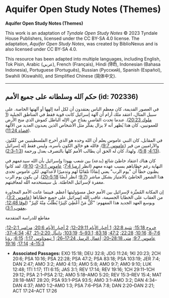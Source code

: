 # Aquifer Open Study Notes (Themes)

**Aquifer Open Study Notes (Themes)**

This work is an adaptation of *Tyndale Open Study Notes* © 2023 Tyndale House Publishers, licensed under the CC BY\-SA 4\.0 license. The adaptation, *Aquifer Open Study Notes*, was created by BiblioNexus and is also licensed under CC BY\-SA 4\.0\.

This resource has been adapted into multiple languages, including English, Tok Pisin, Arabic (عربي), French (Français), Hindi (हिंदी), Indonesian (Bahasa Indonesia), Portuguese (Português), Russian (Русский), Spanish (Español), Swahili (Kiswahili), and Simplified Chinese (简体中文).



--------------------------------

## حكم ٱلله وسلطانه على جميع الأمم (id: 702336)

في العصور القديمة، كان معظم الناس يعتقدون أن لكل أمة إلهها أو آلهتها الخاصة. على سبيل المثال، اعتقد ملك أرام أن آلهة إسرائيل كانت قوية فقط في المناطق الجبلية ([1 ملوك 20:23](https://ref.ly/1Kgs20:23)). عندما تحدث القاضي يفتاح عن الإله الباطل كموش الذي منح الأرض للعمونيين، كان هذا يُظهر أنه لا يزال يفكّر مثل الأشخاص الذين يعبدون العديد من الآلهة ([قضاة 11:24](https://ref.ly/Judg11:24)).

في المقابل، كان النبي عاموس يعلم أن الله وحده هو الذي أخرج الفلسطينيين من كَفْتُورَ، والآراميين من قير ([عاموس 9:7](https://ref.ly/Amos9:7)). فالله هو خالق الكون بأسره، وليس فقط إله إسرائيل ([4:13](https://ref.ly/Amos4:13); [5:8](https://ref.ly/Amos5:8)). ولهذا، كان له الحق أن يطالب الأمم كلها بالتصرف بعدل ورحمة ([1:3–2:3](https://ref.ly/Amos1:3-Amos1:2)).

كان هناك اعتقاد خاطئ شائع (بدعة) بين شعب يهوذا وإسرائيل بأن الله سيدعمهم في النهاية رغم خطاياهم بسبب عهده معهم (انظر [إرميا 7:4](https://ref.ly/Jer7:4)؛ [عاموس 3:1–2](https://ref.ly/Amos3:1-Amos3:2)؛ [9:10](https://ref.ly/Amos9:10)). لقد كانوا يظنون خطأً أن "يوم الرب" يعني إنقاذًا تلقائيًا لهم وتدميرًا لأعدائهم. لكن عاموس تحدى هذا الشعور الخاطئ بالامتياز بشكل مباشر ([9:7](https://ref.ly/Amos9:7)؛ انظر أيضًا [5:18–20](https://ref.ly/Amos5:18-Amos5:20)). لن يكون يوم الرب مغفرة لإسرائيل الخاطئة. بل سيستخدمه الله لمعاقبتهم.

إن المكانة المُميِّزة لإسرائيل بين الأمم جعل مسؤوليتها أعظم. فبينما عانت الأمم المجاورة من العقاب على الخطايا الجسيمة، عاقب الله إسرائيل على جميع خطاياها ([عاموس 3:2](https://ref.ly/Amos3:2)). ويوسع العهد الجديد هذا المفهوم: "كُلُّ مَنْ أُعْطِيَ كَثِيرًا يُطْلَبُ مِنْهُ كَثِيرٌ" ([لوقا 12:48](https://ref.ly/Luke12:48); [يعقوب 3:1](https://ref.ly/Jas3:1)).

مقاطع للدراسة المتقدمة

[خروج 15:18](https://ref.ly/Exod15:18); [تثنية 32:8](https://ref.ly/Deut32:8); [1 أخبار الأيام 29:11–12](https://ref.ly/1Chr29:11-1Chr29:12); [2 أخبار الأيام 20:6](https://ref.ly/2Chr20:6); [مزامير 2:1–12](https://ref.ly/Ps2:1-Ps2:12); [7:6–8](https://ref.ly/Ps7:6-Ps7:8); [10:16](https://ref.ly/Ps10:16); [22:28](https://ref.ly/Ps22:28); [47:2](https://ref.ly/Ps47:2); [83:18](https://ref.ly/Ps83:18); [93:1–5](https://ref.ly/Ps93:1-Ps93:5); [103:19](https://ref.ly/Ps103:19); [دانيآل 2:20–21](https://ref.ly/Dan2:20-Dan2:21), [47](https://ref.ly/Dan2:47); [4:34–37](https://ref.ly/Dan4:34-Dan4:37); [عاموس 9:7](https://ref.ly/Amos9:7); [متى 28:18–20](https://ref.ly/Matt28:18-Matt28:20); [أعمال الرسل 17:24–26](https://ref.ly/Acts17:24-Acts17:26); [1 تيموثاوس 1:17](https://ref.ly/1Tim1:17); [6:15](https://ref.ly/1Tim6:15); [رؤيا 15:3–4](https://ref.ly/Rev15:3-Rev15:4); [17:14](https://ref.ly/Rev17:14); [19:16](https://ref.ly/Rev19:16)

* **Associated Passages:** EXO 15:18; DEU 32:8; JDG 11:24; 1KI 20:23; 2CH 20:6; PSA 10:16; PSA 22:28; PSA 47:2; PSA 83:18; PSA 103:19; JER 7:4; DAN 2:47; AMO 3:2; AMO 4:13; AMO 5:8; AMO 9:7; AMO 9:10; LUK 12:48; 1TI 1:17; 1TI 6:15; JAS 3:1; REV 17:14; REV 19:16; 1CH 29:11–1CH 29:12; PSA 2:1–PSA 2:12; AMO 5:18–AMO 5:20; REV 15:3–REV 15:4; MAT 28:18–MAT 28:20; PSA 93:1–PSA 93:5; AMO 3:1–AMO 3:2; DAN 4:34–DAN 4:37; AMO 1:2–AMO 1:3; PSA 7:6–PSA 7:8; DAN 2:20–DAN 2:21; ACT 17:24–ACT 17:26

